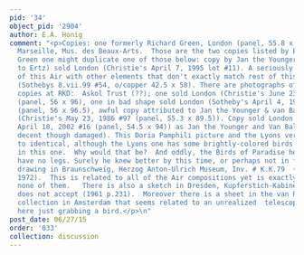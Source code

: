 ```yaml
---
pid: '34'
object_pid: '2904'
author: E.A. Honig
comment: "<p>Copies: one formerly Richard Green, London (panel, 55.8 x 96.5), another
  Marseille, Mus. des Beaux-Arts.  Those are the two copies listed by Ertz and the
  Green one might duplicate one of those below: copy by Jan the Younger (according
  to Ertz) sold London (Christie's April 7, 1995 lot #11). A seriously feeble copy
  of this Air with other elements that don't exactly match rest of this set sold London
  (Sothebys 8.vii.99 #54, o/copper 42.5 x 58). There are photographs of numerous other
  copies at RKD:  Askol Trust (??); one sold London (Christie's June 23 1967 # 8)
  (panel, 56 x 96), one in bad shape sold London (Sotheby's April 4, 1984 lot #47)
  (panel, 56 x 96.5), awful copy attributed to Jan the Younger & van Balen sold London
  (Christie's May 23, 1986 #97 (panel, 55.3 x 89.5)). Copy sold London (Sotheby's
  April 18, 2002 #16 (panel, 54.5 x 94)) as Jan the Younger and Van Balen (seems pretty
  decent though damaged). This Doria Pamphili picture and the Lyons version are close
  to identical, although the Lyons one has some brightly-colored birds that are not
  in this one.  Why would that be?  And oddly, the Birds of Paradise here seem to
  have no legs. Surely he knew better by this time, or perhaps not in fact. Preparatory
  drawing in Braunschweig, Herzog Anton-Ulrich Museum, Inv. # K.K.79  (see Winner
  1972).  This is related to all of the Air compositions yet is exactly followed in
  none of them.   There is also a sketch in Dresden, Kupferstich-Kabinett, that Winner
  does not accept (1961 p.231).  Moreover there is a sheet in the van Regteren Altena
  collection in Amsterdam that seems related to an unrealized  telescope there is
  here just grabbing a bird.</p>\n"
post_date: 06/27/15
order: '033'
collection: discussion
---
```

